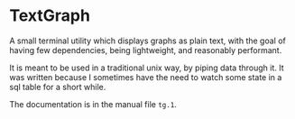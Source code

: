 # TextGraph

A small terminal utility which displays graphs as plain text,
with the goal of having few dependencies,
being lightweight, and reasonably performant.

It is meant to be used in a traditional unix way, 
by piping data through it.
It was written because I sometimes have the need to
watch some state in a sql table for a short while.

The documentation is in the manual file `tg.1`.


